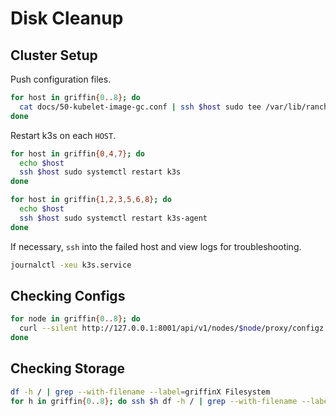 # Disk Cleanup

## Cluster Setup

Push configuration files.

```sh
for host in griffin{0..8}; do
  cat docs/50-kubelet-image-gc.conf | ssh $host sudo tee /var/lib/rancher/k3s/agent/etc/kubelet.conf.d/50-kubelet-image-gc.conf
done
```

Restart k3s on each `HOST`.

```sh
for host in griffin{0,4,7}; do
  echo $host
  ssh $host sudo systemctl restart k3s
done
```

```sh
for host in griffin{1,2,3,5,6,8}; do
  echo $host
  ssh $host sudo systemctl restart k3s-agent
done
```

If necessary, `ssh` into the failed host and view logs for troubleshooting.

```sh
journalctl -xeu k3s.service
```

## Checking Configs

```sh
for node in griffin{0..8}; do
  curl --silent http://127.0.0.1:8001/api/v1/nodes/$node/proxy/configz | jq --compact-output '.kubeletconfig | {imageMinimumGCAge, imageMaximumGCAge, imageGCHighThresholdPercent, imageGCLowThresholdPercent}'
done
```

## Checking Storage

```sh
df -h / | grep --with-filename --label=griffinX Filesystem
for h in griffin{0..8}; do ssh $h df -h / | grep --with-filename --label=$h /dev/; done
```

